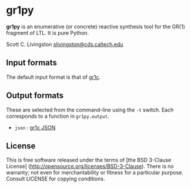 gr1py
=====

**gr1py** is an enumerative (or concrete) reactive synthesis tool for the GR(1)
fragment of LTL. It is pure Python.

Scott C. Livingston  <slivingston@cds.caltech.edu>


Input formats
-------------

The default input format is that of [gr1c](http://scottman.net/2012/gr1c).


Output formats
--------------

These are selected from the command-line using the `-t` switch. Each corresponds
to a function in `gr1py.output`.

* `json` : [gr1c JSON](http://slivingston.github.io/gr1c/md_formats.html#gr1cjson)


License
-------

This is free software released under the terms of [the BSD 3-Clause License]
(http://opensource.org/licenses/BSD-3-Clause).  There is no warranty; not even
for merchantability or fitness for a particular purpose.  Consult LICENSE for
copying conditions.
